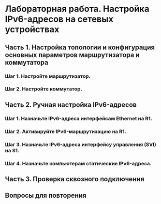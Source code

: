 # Лабораторная работа. Настройка IPv6-адресов на сетевых устройствах
## Часть 1. Настройка топологии и конфигурация основных параметров маршрутизатора и коммутатора
### Шаг 1. Настройте маршрутизатор.
### Шаг 2. Настройте коммутатор.
## Часть 2. Ручная настройка IPv6-адресов
### Шаг 1. Назначьте IPv6-адреса интерфейсам Ethernet на R1.
### Шаг 2. Активируйте IPv6-маршрутизацию на R1.
### Шаг 3. Назначьте IPv6-адреса интерфейсу управления (SVI) на S1.
### Шаг 4. Назначьте компьютерам статические IPv6-адреса.
## Часть 3. Проверка сквозного подключения
## Вопросы для повторения
